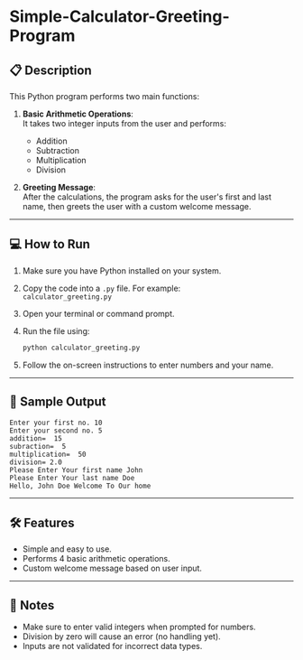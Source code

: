 # Simple-Calculator-Greeting-Program

## 📋 Description

This Python program performs two main functions:

1. **Basic Arithmetic Operations**:  
   It takes two integer inputs from the user and performs:
   - Addition
   - Subtraction
   - Multiplication
   - Division

2. **Greeting Message**:  
   After the calculations, the program asks for the user's first and last name, then greets the user with a custom welcome message.

---

## 💻 How to Run

1. Make sure you have Python installed on your system.
2. Copy the code into a `.py` file. For example:  
   `calculator_greeting.py`
3. Open your terminal or command prompt.
4. Run the file using:

   ```bash
   python calculator_greeting.py
   ```

5. Follow the on-screen instructions to enter numbers and your name.

---

## 🧾 Sample Output

```
Enter your first no. 10
Enter your second no. 5
addition=  15
subraction=  5
multiplication=  50
division= 2.0
Please Enter Your first name John
Please Enter Your last name Doe
Hello, John Doe Welcome To Our home
```

---

## 🛠 Features

- Simple and easy to use.
- Performs 4 basic arithmetic operations.
- Custom welcome message based on user input.

---

## 📌 Notes

- Make sure to enter valid integers when prompted for numbers.
- Division by zero will cause an error (no handling yet).
- Inputs are not validated for incorrect data types.

